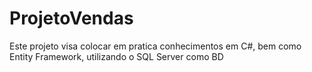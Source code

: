 # ProjetoVendas
Este projeto visa colocar em pratica conhecimentos em C#, bem como Entity Framework, utilizando o SQL Server como BD
